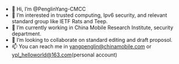 - 👋 Hi, I’m @PenglinYang-CMCC
- 👀 I’m interested in trusted computing, Ipv6 security, and relevant standard group like IETF Rats and Teep.
- 🌱 I’m currently working in China Mobile Research Institute, security department.
- 💞️ I’m looking to collaborate on standard editing and draft proposol.
- 📫 You can reach me in yangpenglin@chinamobile.com or ypl_helloworld@163.com(personal account)

<!---
PenglinYang-CMCC/PenglinYang-CMCC is a ✨ special ✨ repository because its `README.md` (this file) appears on your GitHub profile.
You can click the Preview link to take a look at your changes.
--->
